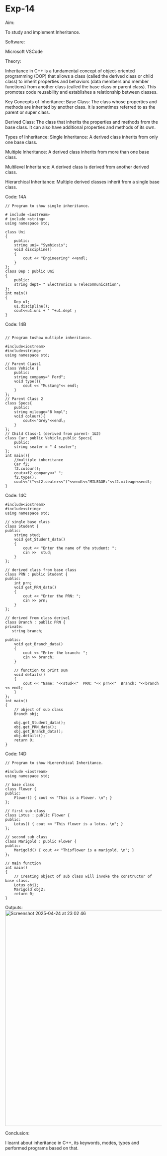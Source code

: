 # Exp-14
Aim:

To study and implement Inheritance.

Software:

Microsoft VSCode

Theory:

Inheritance in C++ is a fundamental concept of object-oriented programming (OOP) that allows a class (called the derived class or child class) to inherit properties and behaviors (data members and member functions) from another class (called the base class or parent class). This promotes code reusability and establishes a relationship between classes.

Key Concepts of Inheritance: Base Class: The class whose properties and methods are inherited by another class. It is sometimes referred to as the parent or super class.

Derived Class: The class that inherits the properties and methods from the base class. It can also have additional properties and methods of its own.

Types of Inheritance: Single Inheritance: A derived class inherits from only one base class.

Multiple Inheritance: A derived class inherits from more than one base class.

Multilevel Inheritance: A derived class is derived from another derived class.

Hierarchical Inheritance: Multiple derived classes inherit from a single base class.

Code: 14A

```
// Program to show single inheritance.

# include <iostream>
# include <string>
using namespace std;

class Uni
{
    public:
    string uni= "Symbiosis";
    void discipline()
    {
        cout << "Engineering" <<endl;
    }
};
class Dep : public Uni
{
    public:
    string dept= " Electronics & Telecommunication";
};
int main()
{
    Dep u1;
    u1.discipline();
    cout<<u1.uni + " "+u1.dept ;
} 
```

Code: 14B
```

// Program toshow multiple inheritance.

#include<iostream> 
#include<string> 
using namespace std; 

// Parent CLass1 
class Vehicle {
    public:
    string company=" Ford";
    void type(){
        cout << "Mustang"<< endl;
    }
};
// Parent Class 2
class Specs{
    public:
    string mileage="8 kmpl";
    void colour(){
        cout<<"Grey"<<endl;
    }
};
// Child Class-1 (derived from parent- 1&2)
class Car: public Vehicle,public Specs{
    public:
    string seater = " 4 seater";
};
int main(){
    //multiple inheritance
    Car f2;
    f2.colour();
    cout<<f2.company<<" ";
    f2.type();
    cout<<"("<<f2.seater<<")"<<endl<<"MILEAGE:"<<f2.mileage<<endl;
} 
```

Code: 14C

```
#include<iostream> 
#include<string>
using namespace std; 

// single base class
class Student {
public:
    string stud;
    void get_Student_data()
    {
        cout << "Enter the name of the student: ";
        cin >>  stud;
    }
};
 
// derived class from base class
class PRN : public Student {
public:
    int prn;
    void get_PRN_data()
    {
        cout << "Enter the PRN: ";
        cin >> prn;
    }
};
 
// derived from class derive1
class Branch : public PRN {
private:
   string branch;
 
public:
    void get_Branch_data()
    {
        cout << "Enter the branch: ";
        cin >> branch;
    }
 
    // function to print sum
    void details()
    {
        cout << "Name: "<<stud<<"  PRN: "<< prn<<"  Branch: "<<branch << endl;
    }
};
int main()
{
    // object of sub class
    Branch obj;
 
    obj.get_Student_data();
    obj.get_PRN_data();
    obj.get_Branch_data();
    obj.details();
    return 0;
}
```


Code: 14D

```
// Program to show Hiererchical Inheritance.                    

#include <iostream>
using namespace std;

// base class
class Flower {
public:
    Flower() { cout << "This is a Flower. \n"; }
};

// first sub class
class Lotus : public Flower {
public:
    Lotus() { cout << "This flower is a lotus. \n"; }
};

// second sub class
class Marigold : public Flower {
public:
    Marigold() { cout << "Thisflower is a marigold. \n"; }
};

// main function
int main()
{
    // Creating object of sub class will invoke the constructor of base class.
    Lotus obj1;
    Marigold obj2;
    return 0;
}
```
Outputs:
<img width="693" alt="Screenshot 2025-04-24 at 23 02 46" src="https://github.com/user-attachments/assets/2c2c74ce-8c88-4070-b4d1-fd6e28e2d9c7" />


Conclusion:

I learnt about inheritance in C++, its keywords, modes, types and performed programs based on that.
